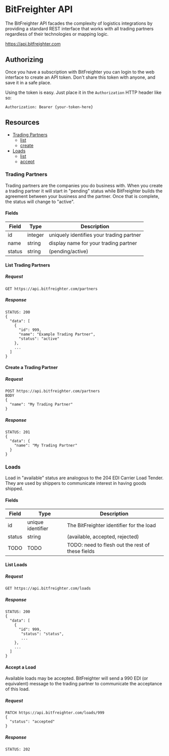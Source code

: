 # BitFreighter API
The BitFreighter API facades the complexity of logistics integrations by providing a standard REST interface that works with all trading partners regardless of their technologies or mapping logic.

https://api.bitfreighter.com

## Authorizing
Once you have a subscription with BitFreighter you can login to the web interface to create an API token.
Don't share this token with anyone, and save it in a safe place.

Using the token is easy.  Just place it in the `Authorization` HTTP header like so:
```
Authorization: Bearer {your-token-here}
```

## Resources
- [Trading Partners](#trading-partners)
    - [list](#list-trading-partners)
    - [create](#create-a-trading-partner)
- [Loads](#loads)
    - [list](#list-loads)
    - [accept](#accept-a-load)

### Trading Partners
Trading partners are the companies you do business with.  When you create a trading partner it will start in "pending" status while BitFreighter builds the agreement between your business and the partner.  Once that is complete, the status will change to "active".

#### Fields
| Field  | Type | Description |
| ------------- | ------------- | ------------- |
| id  | integer | uniquely identifies your trading partner  |
| name  | string | display name for your trading partner |
| status | string | (pending/active) |

#### List Trading Partners
##### Request
```
GET https://api.bitfreighter.com/partners
```
##### Response
```
STATUS: 200
{
  "data": [
    { 
      "id": 999, 
      "name": "Example Trading Partner",
      "status": "active"
    },
    ...
  ]
}
```
#### Create a Trading Partner
##### Request
```
POST https://api.bitfreighter.com/partners
BODY
{
  "name": "My Trading Partner"
}
```
##### Response
```
STATUS: 201
{
  "data": {
    "name": "My Trading Partner"
  }
}
```
### Loads
Load in "available" status are analogous to the 204 EDI Carrier Load Tender. They are used by shippers to communicate interest in having goods shipped.

#### Fields
| Field | Type | Description |
| --- | --- | --- |
| id | unique identifier | The BitFreighter identifier for the load |
| status | string | (available, accepted, rejected) |
| TODO | TODO | TODO: need to flesh out the rest of these fields |

#### List Loads
##### Request
```
GET https://api.bitfreighter.com/loads
```
##### Response
```
STATUS: 200
{
  "data": [
    { 
      "id": 999,      
       "status": "status",
       ...
    },
    ...
  ]
}
```
#### Accept a Load
Available loads may be accepted.  BitFreighter will send a 990 EDI (or equivalent) message to the trading partner to communicate the acceptance of this load.
##### Request
```
PATCH https://api.bitfreighter.com/loads/999
{
  "status": "accepted"
}
```
##### Response
```
STATUS: 202
```
